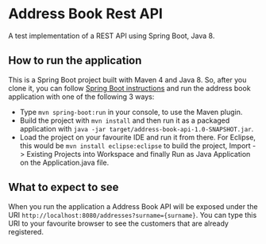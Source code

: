 # Address Book Rest API

A test implementation of a REST API using Spring Boot, Java 8.

## How to run the application

This is a Spring Boot project built with Maven 4 and Java 8. So, after you clone it, you can follow [Spring Boot instructions](https://docs.spring.io/spring-boot/docs/current/reference/html/using-boot-running-your-application.html) and run the address book application with one of the following 3 ways:

* Type `mvn spring-boot:run` in your console, to use the Maven plugin.
* Build the project with `mvn install` and then run it as a packaged application with `java -jar target/address-book-api-1.0-SNAPSHOT.jar`.
* Load the project on your favourite IDE and run it from there. For Eclipse, this would be `mvn install eclipse:eclipse` to build the project, Import -> Existing Projects into Workspace and finally Run as Java Application on the Application.java file.


## What to expect to see

When you run the application a Address Book API will be exposed under the URI `http://localhost:8080/addresses?surname={surname}`. You can type this URI to your favourite browser to see the customers that are already registered.

